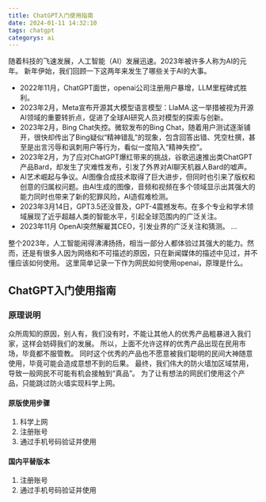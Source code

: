 ```yaml
---
title: ChatGPT入门使用指南
date: 2024-01-11 14:32:10
tags: chatgpt
categorys: ai
---
```

随着科技的飞速发展，人工智能（AI）发展迅速。2023年被许多人称为AI的元年。
新年伊始，我们回顾一下这两年来发生了哪些关于AI的大事。
- 2022年11月，ChatGPT面世，openai公司注册用户暴增，LLM里程碑式胜利。
- 2023年2月，Meta宣布开源其大模型语言模型：LlaMA.这一举措被视为开源AI领域的重要转折点，促进了全球AI研究人员对模型的探索与创新。
- 2023年2月，Bing Chat失控。微软发布的Bing Chat，随着用户测试逐渐铺开，很快却传出了Bing疑似“精神错乱”的现象，包含回答出错、凭空杜撰，甚至是出言污辱和讽刺用户等行为，看似一度陷入“精神失控”。
- 2023年2月，为了应对ChatGPT爆红带来的挑战，谷歌迅速推出类ChatGPT产品Bard，却发生了灾难性发布，引发了外界对AI聊天机器人Bard的嘘声。
- AI艺术崛起与争议。AI图像合成技术取得了巨大进步，但同时也引来了版权和创意的归属权问题。由AI生成的图像，音频和视频在多个领域显示出其强大的能力同时也带来了新的犯罪风险，AI造假难检测。
- 2023年3月14日，GPT3.5还没普及，GPT-4震撼发布。在多个专业和学术领域展现了近乎超越人类的智能水平，引起全球范围内的广泛关注。
- 2023年11月 OpenAI突然解雇其CEO，引发业界的广泛关注和猜测。
...

整个2023年，人工智能闹得沸沸扬扬，相当一部分人都体验过其强大的能力。然而，还是有很多人因为网络和不可描述的原因，只在新闻媒体的描述中见过，并不懂应该如何使用。
这里简单记录一下作为网民如何使用openai，原理是什么。

## ChatGPT入门使用指南
### 原理说明
众所周知的原因，别人有，我们没有时，不能让其他人的优秀产品粗暴进入我们家，这样会妨碍我们的发展。
所以，上面不允许这样的优秀产品出现在民用市场，毕竟都不服管教。
同时这个优秀的产品也不愿意被我们聪明的民间大神随意使用，毕竟可能会造成意想不到的后果。
最终，我们伟大的防火墙加区域禁用，导致一般网民不可能有机会接触到“真品”。
为了让有想法的网民们使用这个产品，只能跳过防火墙实现科学上网。
#### 原版使用步骤
1. 科学上网
2. 注册账号
3. 通过手机号码验证并使用

#### 国内平替版本
1. 注册账号
2. 通过手机号码验证并使用

